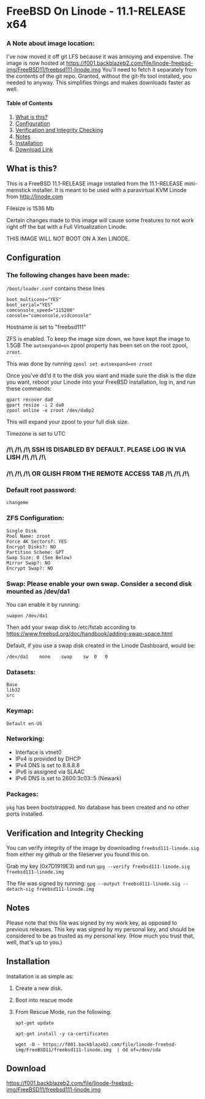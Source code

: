 # FreeBSD On Linode - 11.1-RELEASE x64

### A Note about image location:
I've now moved it off git LFS because it was annoying and expensive.
The image is now hosted at https://f001.backblazeb2.com/file/linode-freebsd-img/FreeBSD11/freebsd111-linode.img
You'll need to fetch it separately from the contents of the git repo.
Granted, without the git-lfs tool installed, you needed to anyway.
This simplifies things and makes downloads faster as well.

#### Table of Contents

1. [What is this?](#what-is-this)
2. [Configuration](#configuration)
3. [Verification and Integrity Checking](#verification-and-integrity-checking)
4. [Notes](#notes)
5. [Installation](#installation)
6. [Download Link](#download)

## What is this?

This is a FreeBSD 11.1-RELEASE image installed from the 11.1-RELEASE
mini-memstick installer. It is meant to be used with a paravirtual 
KVM Linode from http://linode.com

Filesize is 1536 Mb

Certain changes made to this image will cause some freatures to not
work right off the bat with a Full Virtualization Linode.

THIS IMAGE WILL NOT BOOT ON A Xen LINODE.

## Configuration

### The following changes have been made:

`/boot/loader.conf` contains these lines

	boot_multicons="YES"
	boot_serial="YES"
	comconsole_speed="115200"
	console="comconsole,vidconsole"

Hostname is set to "freebsd111"

ZFS is enabled. To keep the image size down, we have kept the image to 1.5GB
The `autoexpand=on` zpool property has been set on the root zpool, `zroot`.

This was done by running `zpool set autoexpand=on zroot`

Once you've dd'd it to the disk you want and made sure the disk is the dize
you want, reboot your Linode into your FreeBSD installation,
log in, and run these commands:

	gpart recover da0
	gpart resize -i 2 da0
	zpool online -e zroot /dev/da0p2

This will expand your zpool to your full disk size.

Timezone is set to UTC

###	/!\ /!\ /!\ SSH IS DISABLED BY DEFAULT. PLEASE LOG IN VIA LISH /!\ /!\ /!\
###	/!\ /!\ /!\  OR GLISH  FROM THE REMOTE ACCESS TAB /!\ /!\ /!\
	
### Default root password: 
	changeme

	
### ZFS Configuration:
	Single Disk
	Pool Name: zroot
	Force 4K Sectors?: YES
	Encrypt Disks?: NO
	Partition Scheme: GPT
	Swap Size: 0 (See Below)
	Mirror Swap?: NO
	Encrypt Swap?: NO
	
### Swap: Please enable your own swap. Consider a second disk mounted as /dev/da1
You can enable it by running:
	
	swapon /dev/da1

Then add your swap disk to /etc/fstab according to https://www.freebsd.org/doc/handbook/adding-swap-space.html

Default, if you use a swap disk created in the Linode Dashboard, would be:

	/dev/da1	none	swap	sw	0	0

### Datasets:
	Base
	lib32
	src

### Keymap:
	Default en-US

### Networking:
- Interface is vtnet0
- IPv4 is provided by DHCP
- IPv4 DNS is set to 8.8.8.8
- IPv6 is assigned via SLAAC
- IPv6 DNS is set to 2600:3c03::5 (Newark)

### Packages:
`pkg` has been bootstrapped. No database has been created and no other ports installed.

## Verification and Integrity Checking
	
You can verify integrity of the image by downloading `freebsd111-linode.sig`
from either my github or the fileserver you found this on.

Grab my key (0x7D1919E3) and run `gpg --verify freebsd111-linode.sig freebsd111-linode.img`

The file was signed by running:
`gpg --output freebsd111-linode.sig --detach-sig freebsd111-linode.img`

## Notes

Please note that this file was signed by my work key, as opposed to previous releases.
This key was signed by my personal key, and should be considered to be as trusted as my personal key. 
(How much you trust that, well, that's up to you.)

## Installation

Installation is as simple as:
1. Create a new disk.
2. Boot into rescue mode
3. From Rescue Mode, run the following:

	`apt-get update`

	`apt-get install -y ca-certificates`
	
	`wget -O - https://f001.backblazeb2.com/file/linode-freebsd-img/FreeBSD11/freebsd111-linode.img  | dd of=/dev/sda`


## Download
https://f001.backblazeb2.com/file/linode-freebsd-img/FreeBSD11/freebsd111-linode.img
